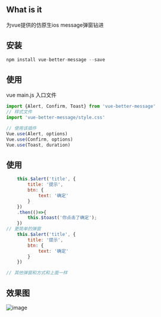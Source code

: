 ## What is it
为vue提供的仿原生ios message弹窗钻进

## 安装
```js
npm install vue-better-message --save
```

## 使用
vue main.js 入口文件
```javascript
import {Alert, Confirm, Toast} from 'vue-better-message'
// 样式文件
import 'vue-better-message/style.css'

// 使用该插件
Vue.use(Alert, options)
Vue.use(Confirm, options)
Vue.use(Toast, duration)

```

## 使用
```javascript
    this.$alert('title', {
        title: '提示',
        btn: {
            text: '确定'
        }
    })
    .then(()=>{
        this.$toast('你点击了确定');
    })
// 更简单的弹窗
    this.$alert('title', {
        title: '提示',
        btn: {
            text: '确定'
        }
    })

// 其他弹窗和方式和上面一样
```
## 效果图

![image](https://github.com/songhaoreact/vue-better-messagebox/blob/master/demo.gif)






